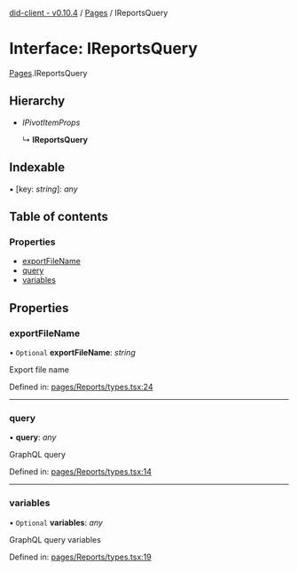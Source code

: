 [did-client - v0.10.4](../README.md) / [Pages](../modules/pages.md) / IReportsQuery

# Interface: IReportsQuery

[Pages](../modules/pages.md).IReportsQuery

## Hierarchy

* *IPivotItemProps*

  ↳ **IReportsQuery**

## Indexable

▪ [key: *string*]: *any*

## Table of contents

### Properties

- [exportFileName](pages.ireportsquery.md#exportfilename)
- [query](pages.ireportsquery.md#query)
- [variables](pages.ireportsquery.md#variables)

## Properties

### exportFileName

• `Optional` **exportFileName**: *string*

Export file name

Defined in: [pages/Reports/types.tsx:24](https://github.com/Puzzlepart/did/blob/dev/client/pages/Reports/types.tsx#L24)

___

### query

• **query**: *any*

GraphQL query

Defined in: [pages/Reports/types.tsx:14](https://github.com/Puzzlepart/did/blob/dev/client/pages/Reports/types.tsx#L14)

___

### variables

• `Optional` **variables**: *any*

GraphQL query variables

Defined in: [pages/Reports/types.tsx:19](https://github.com/Puzzlepart/did/blob/dev/client/pages/Reports/types.tsx#L19)
